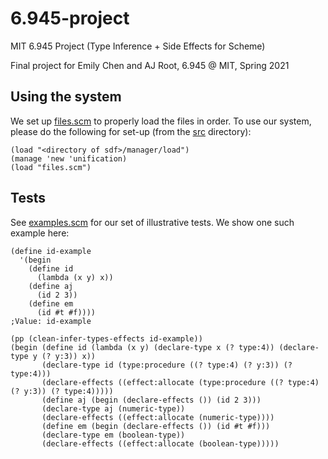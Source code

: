 # 6.945-project
MIT 6.945 Project (Type Inference + Side Effects for Scheme)

Final project for Emily Chen and AJ Root, 6.945 @ MIT, Spring 2021

## Using the system
We set up [files.scm](src/files.scm) to properly load the files in order. To use our system, please do the following for set-up (from the [src](src) directory):


```
(load "<directory of sdf>/manager/load")
(manage 'new 'unification)
(load "files.scm")
```

## Tests
See [examples.scm](src/examples.scm) for our set of illustrative tests. We show one such example here:

```
(define id-example
  '(begin
    (define id
      (lambda (x y) x))
    (define aj
      (id 2 3))
    (define em
      (id #t #f))))
;Value: id-example

(pp (clean-infer-types-effects id-example))
(begin (define id (lambda (x y) (declare-type x (? type:4)) (declare-type y (? y:3)) x))
       (declare-type id (type:procedure ((? type:4) (? y:3)) (? type:4)))
       (declare-effects ((effect:allocate (type:procedure ((? type:4) (? y:3)) (? type:4)))))
       (define aj (begin (declare-effects ()) (id 2 3)))
       (declare-type aj (numeric-type))
       (declare-effects ((effect:allocate (numeric-type))))
       (define em (begin (declare-effects ()) (id #t #f)))
       (declare-type em (boolean-type))
       (declare-effects ((effect:allocate (boolean-type)))))
```
